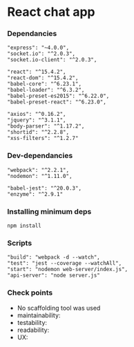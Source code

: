 # React chat app

### Dependancies

    "express": "~4.0.0",
    "socket.io": "^2.0.3",
    "socket.io-client": "^2.0.3",

    "react": "^15.4.2",
    "react-dom": "^15.4.2",
    "babel-core": "^6.23.1",
    "babel-loader": "^6.3.2",
    "babel-preset-es2015": "^6.22.0",
    "babel-preset-react": "^6.23.0",

    "axios": "^0.16.2",
    "jquery": "^3.1.1",
    "body-parser": "^1.17.2",
    "shortid": "^2.2.8",
    "xss-filters": "^1.2.7"

### Dev-dependancies

    "webpack": "^2.2.1",
    "nodemon": "^1.11.0",

    "babel-jest": "^20.0.3",
    "enzyme": "^2.9.1"

### Installing minimum deps
    npm install

### Scripts

    "build": "webpack -d --watch",
    "test": "jest --coverage --watchAll",
    "start": "nodemon web-server/index.js",
    "api-server": "node server.js"


### Check points

* No scaffolding tool was used
* maintainability: 
* testability: 
* readability: 
* UX: 